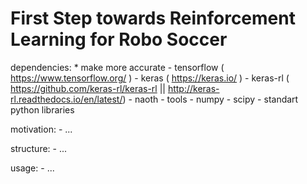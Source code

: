 # First Step towards Reinforcement Learning for Robo Soccer

dependencies:
        * make more accurate
    - tensorflow ( https://www.tensorflow.org/ )
    - keras ( https://keras.io/ )
    - keras-rl ( https://github.com/keras-rl/keras-rl || http://keras-rl.readthedocs.io/en/latest/)
    - naoth
    - tools 
    - numpy
    - scipy
    - standart python libraries
    
motivation:
    - ...
    
structure:
    - ...
    
usage:
    - ...
